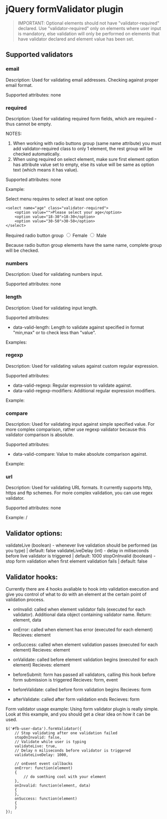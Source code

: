 jQuery formValidator plugin
=========================================

> IMPORTANT: Optional elements should not have "validator-required" declared. Use "validator-required" only on elements
where user input is mandatory, else validation will only be performed on elements that have validator declared and element
value has been set.

Supported validators
--------------------

### email
Description: Used for validating email addresses. Checking against proper email format.

Supported attributes: none

### required
Description: Used for validating required form fields, which are required - thus cannot be empty. 

NOTES: 
1. When working with radio buttons group (same name attribute) you must add validator-required class to only 1 element,
the rest group will be checked automatically.
2. When using required on select element, make sure first element option has attribute value set to empty, else its value
will be same as option text (which means it has value).

Supported attributes: none

Example:

Select menu requires to select at least one option

    <select name="age" class="validator-required">
        <option value="">Please select your age</option>
        <option value="18-30">18-30</option>
        <option value="30-50">30-50</option>
    </select>

Required radio button group
    <input name="userGender" type="radio" class="validator-required" value="female" /> Female
    <input name="userGender" type="radio" value="male" /> Male

Because radio button group elements have the same name, complete group will be checked.

### numbers
Description: Used for validating numbers input.

Supported attributes: none

### length
Description: Used for validating input length.

Supported attributes:
- data-valid-length: Length to validate against specified in format "min,max" or to check less than "value".

Examples:

### regexp
Description: Used for validating values against custom regular expression.

Supported attributes:
- data-valid-regexp: Regular expression to validate against.
- data-valid-regexp-modifiers: Additional regular expression modifiers.

Example:

### compare
Description: Used for validating input against simple specified value. For more complex comparison, rather
use regexp validator because this validator comparison is absolute.

Supported attributes:
- data-valid-compare: Value to make absolute comparison against.

Example:

### url
Description: Used for validating URL formats. It currently supports http, https and ftp schemes.
For more complex validation, you can use regex validator.

Supported attributes: none

Example: /

Validator options:
------------------
validateLive (boolean) - whenever live validation should be performed (as you type) | default: false
validateLiveDelay (int) - delay in miliseconds before live validator is triggered | default: 1000
stopOnInvalid (boolean) - stop form validation when first element validation fails | default: false

Validator hooks:
----------------
Currently there are 4 hooks avaliable to hook into validation execution and give you control
of what to do with an element at the certain point of validation process.

- onInvalid: called when element validator fails (executed for each validator). Additional data object containing validator name.
    Return: element, data
- onError: called when element has error (executed for each element)
    Recieves: element
- onSuccess: called when element validation passes (executed for each element)
    Recieves: element
- onValidate: called before element validation begins (executed for each element)
  Recieves: element

- beforeSubmit: form has passed all validators, calling this hook before form submission is triggered
    Recieves: form, event
- beforeValidate: called before form validation begins
    Recieves: form
- afterValidate: called after form validation ends
    Recieves: form


Form validator usage example:
Using form validator plugin is really simple. Look at this example, and you should get a clear idea on how it can be used.

    $('#fb-user-data').formValidator({       
        // Stop validating after one validation failed
        stopOnInvalid: false,
        // Validate while user is typing
        validateLive: true,
        // Delay n miliseconds before validator is triggered
        validateLiveDelay: 1000,

        // onEvent event callbacks
        onError: function(element)
        {
            // do somthing cool with your element
        },
        onInvalid: function(element, data)
        {
        },
        onSuccess: function(element)
        {
        }
    });



